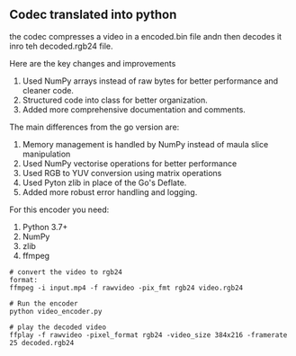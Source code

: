 ## Codec translated into python
 <p>the codec compresses a video in a encoded.bin file andn then decodes it inro teh decoded.rgb24 file.</p>

Here are the key changes and improvements

1. Used NumPy arrays instead of raw bytes for better performance and cleaner code.
2. Structured code into class for better organization.
3. Added more comprehensive documentation and comments.

The main differences from the go version are:

1. Memory management is handled by NumPy instead of maula slice manipulation
2. Used NumPy vectorise operations for better performance
3. Used RGB to YUV conversion using matrix operations
4.  Used Pyton zlib in place of the Go's Deflate.
5. Added more robust error handling and logging.


For this encoder you need:

1. Python 3.7+
2. NumPy
3. zlib
4. ffmpeg


```
# convert the video to rgb24 
format:
ffmpeg -i input.mp4 -f rawvideo -pix_fmt rgb24 video.rgb24

# Run the encoder
python video_encoder.py

# play the decoded video
ffplay -f rawvideo -pixel_format rgb24 -video_size 384x216 -framerate 25 decoded.rgb24
```